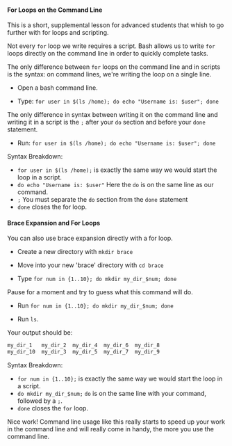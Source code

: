 #### For Loops on the Command Line

This is a short, supplemental lesson for advanced students that whish to go further with for loops and scripting.

Not every `for` loop we write requires a script. Bash allows us to write `for` loops directly on the command line in order to quickly complete tasks.

The only difference between `for` loops on the command line and in scripts is the syntax: on command lines, we're writing the loop on a single line.

- Open a bash command line.

- Type: `for user in $(ls /home); do echo "Username is: $user"; done`

The only difference in syntax between writing it on the command line and writing it in a script is the `;` after your `do` section and before your `done` statement.

- Run: `for user in $(ls /home); do echo "Username is: $user"; done`

Syntax Breakdown:

- `for user in $(ls /home);` is exactly the same way we would start the loop in a script.
- `do echo "Username is: $user"` Here the `do` is on the same line as our command.
- `;` You must separate the `do` section from the `done` statement
- `done` closes the for loop.

#### Brace Expansion and For Loops

You can also use brace expansion directly with a for loop.

- Create a new directory with `mkdir brace`

- Move into your new 'brace' directory with `cd brace`

- Type `for num in {1..10}; do mkdir my_dir_$num; done`

Pause for a moment and try to guess what this command will do.

- Run `for num in {1..10}; do mkdir my_dir_$num; done`

- Run `ls`.

Your output should be:

```bash
my_dir_1   my_dir_2  my_dir_4  my_dir_6  my_dir_8
my_dir_10  my_dir_3  my_dir_5  my_dir_7  my_dir_9
```

Syntax Breakdown:

- `for num in {1..10};` is exactly the same way we would start the loop in a script.
- `do mkdir my_dir_$num;` `do` is on the same line with your command, followed by a `;`.
- `done` closes the `for` loop.

Nice work! Command line usage like this really starts to speed up your work in the command line and will really come in handy, the more you use the command line.